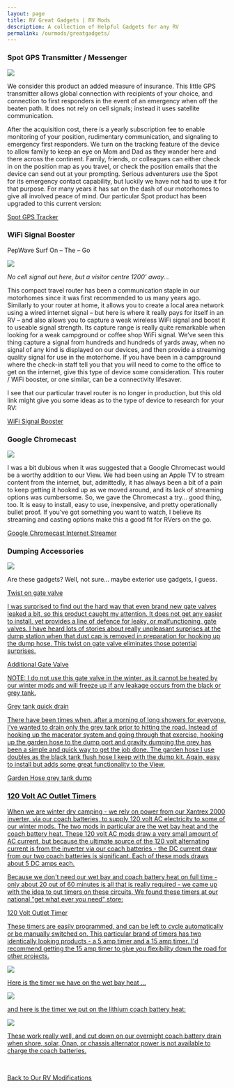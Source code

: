 ```yaml
---
layout: page
title: RV Great Gadgets | RV Mods
description: A collection of Helpful Gadgets for any RV
permalink: /ourmods/greatgadgets/
---
```

<h3>Spot GPS Transmitter / Messenger</h3>

<img src="/assets/webspot.jpg"/>

We consider this product an added measure of insurance.  This little GPS transmitter allows global connection with recipients of your choice, and connection to first responders in the event of an emergency when off the beaten path.  It does not rely on cell signals; instead it uses satellite communication.

After the acquisition cost, there is a yearly subscription fee to enable monitoring of your position, rudimentary communication, and signaling to emergency first responders.  We turn on the tracking feature of the device to allow family to keep an eye on Mom and Dad as they wander here and there across the continent.  Family, friends, or colleagues can either check in on the position map as you travel, or check the position emails that the device can send out at your prompting.  Serious adventurers use the Spot for its emergency contact capability, but luckily we have not had to use it for that purpose.  For many years it has sat on the dash of our motorhomes to give all involved peace of mind.
Our particular Spot product has been upgraded to this current version:

<a href = "https://www.findmespot.com/en-us/products-services/spot-gen4 " target="_blank">Spot GPS Tracker </a>


<h3>WiFi Signal Booster</h3>

PepWave Surf On – The – Go

<img src="/assets/webpepwave.jpg"/>

<i>No cell signal out here, but a visitor centre 1200' away...</i>

This compact travel router has been a communication staple in our motorhomes since it was first recommended to us many years ago.  Similarly to your router at home, it allows you to create a local area network using a wired internet signal – but here is where it really pays for itself in an RV – and also allows you to capture a weak wireless WiFi signal and boost it to useable signal strength.  Its capture range is really quite remarkable when looking for a weak campground or coffee shop WiFi signal.  We’ve seen this thing capture a signal from hundreds and hundreds of yards away, when no signal of any kind is displayed on our devices, and then provide a streaming quality signal for use in the motorhome.  If you have been in a campground where the check-in staff tell you that you will need to come to the office to get on the internet, give this type of device some consideration.  This router / WiFi booster, or one similar, can be a connectivity lifesaver.

I see that our particular travel router is no longer in production, but this old link might give you some ideas as to the type of device to research for your RV:

<a href = "https://www.amazon.com/Peplink-Pepwave-Wi-Fi-Router-SUS-AGN1/dp/B007BD6GDE " target="_blank">WiFi Signal Booster </a>


<h3>Google Chromecast </h3>

<img src="/assets/webchromecast.jpg"/>

I was a bit dubious when it was suggested that a Google Chromecast would be a worthy addition to our View.  We had been using an Apple TV to stream content from the internet, but, admittedly, it has always been a bit of a pain to keep getting it hooked up as we moved around, and its lack of streaming options was cumbersome.  So, we gave the Chromecast a try... good thing, too.  It is easy to install, easy to use, inexpensive, and pretty operationally bullet proof.  If you’ve got something you want to watch, I believe its streaming and casting options make this a good fit for RVers on the go.

<a href = "https://store.google.com/ca/product/chromecast_google_tv?gclid=Cj0KCQjw1ZeUBhDyARIsAOzAqQJfrCQMsqD8nNwEPY7bdn4H9ZxmzDx3uhOoj1a2kYOGj-9AZhfLki4aAoRKEALw_wcB&gclsrc=aw.ds&pli=1&hl=en-GB " target="_blank">Google Chromecast Internet Streamer </a>


<h3>Dumping Accessories </h3>

<img src="/assets/webgatevalve.jpg"/>

Are these gadgets?  Well, not sure... maybe exterior use gadgets, I guess.

<u>Twist on gate valve<u>

I was surprised to find out the hard way that even brand new gate valves leaked a bit, so this product caught my attention.  It does not get any easier to install, yet provides a line of defence for leaky, or malfunctioning, gate valves.  I have heard lots of stories about really unpleasant surprises at the dump station when that dust cap is removed in preparation for hooking up the dump hose.  This twist on gate valve eliminates those potential surprises.  

<a href = "https://www.amazon.ca/Valterra-T58-Twist-On-Waste-Valve/dp/B000BGHYJS " target="_blank">Additional Gate Valve </a>
  
NOTE:  I do not use this gate valve in the winter, as it cannot be heated by our winter mods and will freeze up if any leakage occurs from the black or grey tank.


<u>Grey tank quick drain<u>
  
There have been times when, after a morning of long showers for everyone, I’ve wanted to drain only the grey tank prior to hitting the road.  Instead of hooking up the macerator system and going through that exercise, hooking up the garden hose to the dump port and gravity dumping the grey has been a simple and quick way to get the job done.  The garden hose I use doubles as the black tank flush hose I keep with the dump kit.  Again, easy to install but adds some great functionality to the View.

<a href = "https://www.amazon.ca/Camco-39463-X-Sewer-Hose-Connection/dp/B000BQKBP2 " target="_blank">Garden Hose grey tank dump </a>  

<h3>120 Volt AC Outlet Timers </h3>

When we are winter dry camping - we rely on power from our Xantrex 2000 inverter, via our coach batteries, to supply 120 volt AC electricity to some of our winter mods.  The two mods in particular are the wet bay heat and the coach battery heat.  These 120 volt AC mods draw a very small amount of AC current, but because the ultimate source of the 120 volt alternating current is from the inverter via our coach batteries - the DC current draw from our two coach batteries is significant.  Each of these mods draws about 5 DC amps each.

Because we don't need our wet bay and coach battery heat on full time - only about 20 out of 60 minutes is all that is really required - we came up with the idea to put timers on these circuits.  We found these timers at our national "get what ever you need" store:

<a href = "https://www.canadiantire.ca/en/pdp/noma-indoor-digital-timer-20-programmable-settings-1-outlet-white-0528814p.0528814.html?rq=noma+timers#srp " target="_blank">120 Volt Outlet Timer </a>

These timers are easily programmed, and can be left to cycle automatically or be manually switched on.  This particular brand of timers has two identically looking products - a 5 amp timer and a 15 amp timer.  I'd recommend getting the 15 amp timer to give you flexibility down the road for other projects.

<img src="/assets/webtimers.jpg"/>

Here is the timer we have on the wet bay heat ...

<img src="/assets/webtimer2.jpg"/>

and here is the timer we put on the lithium coach battery heat:

<img src="/assets/webtimer1.jpg"/>

These work really well, and cut down on our overnight coach battery drain when shore, solar, Onan, or chassis alternator power is not available to charge the coach batteries.

  <br>

[Back to Our RV Modifications](/ourmods/)
